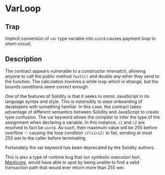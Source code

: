 # VarLoop

## Trap
Implicit conversion of `var` type variable into `uint8` causes payment loop to
short-circuit.

## Description
The contract appears vulnerable to a constructor mismatch, allowing anyone to call the public method `Test1()` and double any ether they send to the function. The calculation involves a while loop which is strange, but the bounds conditions seem correct enough.

One of the features of Solidity is that it seeks to mimic JavaScript in its language syntax and style. This is ostensibly to ease onboarding of developers with something familiar. In this case, the contract takes advantage of different semantics between Solidity and JavaScript to create type confusion. The var keyword allows the compiler to infer the type of the assignment when declaring a variable. In this instance, `i1` and `i2` are resolved to fact be `uint8`. As such, their maximum value will be 255 before overflow -- causing the loop condition `if(i1<i2)` to fail, sending at most 255 wei to the caller before terminating.

Fortunately the var keyword has been deprecated by the Solidity authors.

This is also a type of runtime bug that our symbolic execution tool, [Manticore](https://github.com/trailofbits/manticore), would have able to spot by being unable to find a valid transaction path that would ever return more than 255 wei.
